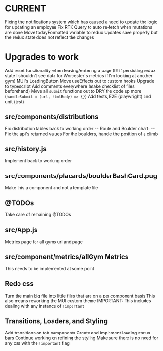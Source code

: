 # CURRENT
Fixing the notifications system which has caused a need to update the logic for updating an employee
Fix RTK Query to auto re-fetch when mutations are done
Move todayFormatted variable to redux
Updates save properly but the redux state does not reflect the changes

# Upgrades to work
Add reset functionality when leaving/entering a page (IE if persisting redux state I shouldn't see data for Worcester's metrics if I'm looking at another gym)
MUI's LoadingButton
Move useEffects out to custom hooks
Upgrade to typescript
Add comments everywhere (make checklist of files beforehand)
Move all `submit` functions out to DRY the code up more (`handleSubmit = (url, htmlBody) => {}`) 
Add tests, E2E (playwright) and unit (jest)

  ## src/components/distributions
  Fix distribution tables back to working order
    -- Route and Boulder chart:
      -- Fix the api's returned values
      For the boulders, handle the position of a climb

  ## src/history.js
  Implement back to working order

  ## src/components/placards/boulderBashCard.pug
  Make this a component and not a template file

  ## @TODOs
  Take care of remaining @TODOs

  ## src/App.js
  Metrics page for all gyms url and page

  ## src/component/metrics/allGym Metrics
  This needs to be implemented at some point

  ## Redo css
  Turn the main big file into little files that are on a per component basis
  This also means reworking the MUI custom theme
  IMPORTANT: This includes dealing with any instance of `!important`

  ## Transitions, Loaders, and Styling
  Add transitions on tab components
  Create and implement loading status bars
  Continue working on refining the styling
  Make sure there is no need for any css with the `!important` flag